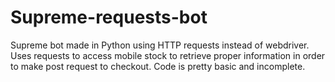 # Supreme-requests-bot
Supreme bot made in Python using HTTP requests instead of webdriver. Uses requests to access mobile stock to retrieve proper information in order to make post request to checkout. Code is pretty basic and incomplete.
